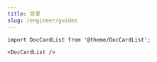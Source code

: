 ```yaml
---
title: 目录
slug: /engineer/guides
---
```


```mdx-code-block
import DocCardList from '@theme/DocCardList';

<DocCardList />
```
